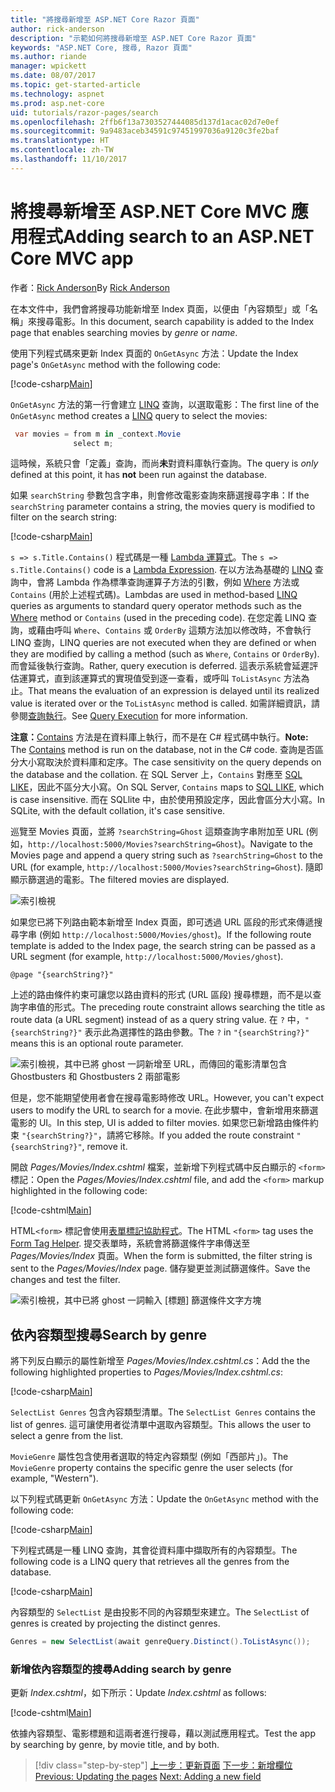 ```yaml
---
title: "將搜尋新增至 ASP.NET Core Razor 頁面"
author: rick-anderson
description: "示範如何將搜尋新增至 ASP.NET Core Razor 頁面"
keywords: "ASP.NET Core, 搜尋, Razor 頁面"
ms.author: riande
manager: wpickett
ms.date: 08/07/2017
ms.topic: get-started-article
ms.technology: aspnet
ms.prod: asp.net-core
uid: tutorials/razor-pages/search
ms.openlocfilehash: 2ffb6f13a7303527444085d137d1acac02d7e0ef
ms.sourcegitcommit: 9a9483aceb34591c97451997036a9120c3fe2baf
ms.translationtype: HT
ms.contentlocale: zh-TW
ms.lasthandoff: 11/10/2017
---
```

# <a name="adding-search-to-an-aspnet-core-mvc-app"></a><span data-ttu-id="50f49-104">將搜尋新增至 ASP.NET Core MVC 應用程式</span><span class="sxs-lookup"><span data-stu-id="50f49-104">Adding search to an ASP.NET Core MVC app</span></span>

<span data-ttu-id="50f49-105">作者：[Rick Anderson](https://twitter.com/RickAndMSFT)</span><span class="sxs-lookup"><span data-stu-id="50f49-105">By [Rick Anderson](https://twitter.com/RickAndMSFT)</span></span>

<span data-ttu-id="50f49-106">在本文件中，我們會將搜尋功能新增至 Index 頁面，以便由「內容類型」或「名稱」來搜尋電影。</span><span class="sxs-lookup"><span data-stu-id="50f49-106">In this document, search capability is added to the Index page that enables searching movies by *genre* or *name*.</span></span>

<span data-ttu-id="50f49-107">使用下列程式碼來更新 Index 頁面的 `OnGetAsync` 方法：</span><span class="sxs-lookup"><span data-stu-id="50f49-107">Update the Index page's `OnGetAsync` method with the following code:</span></span>

[!code-csharp[Main](razor-pages-start/sample/RazorPagesMovie/Pages/Movies/Index.cshtml.cs?name=snippet_1stSearch)]

<span data-ttu-id="50f49-108">`OnGetAsync` 方法的第一行會建立 [LINQ](https://docs.microsoft.com/dotnet/csharp/programming-guide/concepts/linq/) 查詢，以選取電影：</span><span class="sxs-lookup"><span data-stu-id="50f49-108">The first line of the `OnGetAsync` method creates a [LINQ](https://docs.microsoft.com/dotnet/csharp/programming-guide/concepts/linq/) query to select the movies:</span></span>

```csharp
 var movies = from m in _context.Movie
              select m;
```

<span data-ttu-id="50f49-109">這時候，系統只會「定義」查詢，而尚**未**對資料庫執行查詢。</span><span class="sxs-lookup"><span data-stu-id="50f49-109">The query is *only* defined at this point, it has **not** been run against the database.</span></span>

<span data-ttu-id="50f49-110">如果 `searchString` 參數包含字串，則會修改電影查詢來篩選搜尋字串：</span><span class="sxs-lookup"><span data-stu-id="50f49-110">If the `searchString` parameter contains a string, the movies query is modified to filter on the search string:</span></span>

[!code-csharp[Main](razor-pages-start/sample/RazorPagesMovie/Pages/Movies/Index.cshtml.cs?name=snippet_SearchNull)]

<span data-ttu-id="50f49-111">`s => s.Title.Contains()` 程式碼是一種 [Lambda 運算式](https://docs.microsoft.com/dotnet/csharp/programming-guide/statements-expressions-operators/lambda-expressions)。</span><span class="sxs-lookup"><span data-stu-id="50f49-111">The `s => s.Title.Contains()` code is a [Lambda Expression](https://docs.microsoft.com/dotnet/csharp/programming-guide/statements-expressions-operators/lambda-expressions).</span></span> <span data-ttu-id="50f49-112">在以方法為基礎的 [LINQ](https://docs.microsoft.com/dotnet/csharp/programming-guide/concepts/linq/) 查詢中，會將 Lambda 作為標準查詢運算子方法的引數，例如 [Where](https://docs.microsoft.com/dotnet/csharp/programming-guide/concepts/linq/query-syntax-and-method-syntax-in-linq) 方法或 `Contains` (用於上述程式碼)。</span><span class="sxs-lookup"><span data-stu-id="50f49-112">Lambdas are used in method-based [LINQ](https://docs.microsoft.com/dotnet/csharp/programming-guide/concepts/linq/) queries as arguments to standard query operator methods such as the [Where](https://docs.microsoft.com/dotnet/csharp/programming-guide/concepts/linq/query-syntax-and-method-syntax-in-linq) method or `Contains` (used in the preceding code).</span></span> <span data-ttu-id="50f49-113">在您定義 LINQ 查詢，或藉由呼叫 `Where`、`Contains` 或 `OrderBy` 這類方法加以修改時，不會執行 LINQ 查詢，</span><span class="sxs-lookup"><span data-stu-id="50f49-113">LINQ queries are not executed when they are defined or when they are modified by calling a method (such as `Where`, `Contains`  or `OrderBy`).</span></span> <span data-ttu-id="50f49-114">而會延後執行查詢。</span><span class="sxs-lookup"><span data-stu-id="50f49-114">Rather, query execution is deferred.</span></span> <span data-ttu-id="50f49-115">這表示系統會延遲評估運算式，直到該運算式的實現值受到逐一查看，或呼叫 `ToListAsync` 方法為止。</span><span class="sxs-lookup"><span data-stu-id="50f49-115">That means the evaluation of an expression is delayed until its realized value is iterated over or the `ToListAsync` method is called.</span></span> <span data-ttu-id="50f49-116">如需詳細資訊，請參閱[查詢執行](https://docs.microsoft.com/dotnet/framework/data/adonet/ef/language-reference/query-execution)。</span><span class="sxs-lookup"><span data-stu-id="50f49-116">See [Query Execution](https://docs.microsoft.com/dotnet/framework/data/adonet/ef/language-reference/query-execution) for more information.</span></span>

<span data-ttu-id="50f49-117">**注意：**[Contains](https://docs.microsoft.com//dotnet/api/system.data.objects.dataclasses.entitycollection-1.contains) 方法是在資料庫上執行，而不是在 C# 程式碼中執行。</span><span class="sxs-lookup"><span data-stu-id="50f49-117">**Note:** The [Contains](https://docs.microsoft.com//dotnet/api/system.data.objects.dataclasses.entitycollection-1.contains) method is run on the database, not in the C# code.</span></span> <span data-ttu-id="50f49-118">查詢是否區分大小寫取決於資料庫和定序。</span><span class="sxs-lookup"><span data-stu-id="50f49-118">The case sensitivity on the query depends on the database and the collation.</span></span> <span data-ttu-id="50f49-119">在 SQL Server 上，`Contains` 對應至 [SQL LIKE](https://docs.microsoft.com/sql/t-sql/language-elements/like-transact-sql)，因此不區分大小寫。</span><span class="sxs-lookup"><span data-stu-id="50f49-119">On SQL Server, `Contains` maps to [SQL LIKE](https://docs.microsoft.com/sql/t-sql/language-elements/like-transact-sql), which is case insensitive.</span></span> <span data-ttu-id="50f49-120">而在 SQLlite 中，由於使用預設定序，因此會區分大小寫。</span><span class="sxs-lookup"><span data-stu-id="50f49-120">In SQLite, with the default collation, it's case sensitive.</span></span>

<span data-ttu-id="50f49-121">巡覽至 Movies 頁面，並將 `?searchString=Ghost` 這類查詢字串附加至 URL (例如，`http://localhost:5000/Movies?searchString=Ghost`)。</span><span class="sxs-lookup"><span data-stu-id="50f49-121">Navigate to the Movies page and append a query string such as `?searchString=Ghost` to the URL (for example, `http://localhost:5000/Movies?searchString=Ghost`).</span></span> <span data-ttu-id="50f49-122">隨即顯示篩選過的電影。</span><span class="sxs-lookup"><span data-stu-id="50f49-122">The filtered movies are displayed.</span></span>

![索引檢視](search/_static/ghost.png)

<span data-ttu-id="50f49-124">如果您已將下列路由範本新增至 Index 頁面，即可透過 URL 區段的形式來傳遞搜尋字串 (例如 `http://localhost:5000/Movies/ghost`)。</span><span class="sxs-lookup"><span data-stu-id="50f49-124">If the following route template is added to the Index page, the search string can be passed as a URL segment (for example, `http://localhost:5000/Movies/ghost`).</span></span>

```cshtml
@page "{searchString?}"
```

<span data-ttu-id="50f49-125">上述的路由條件約束可讓您以路由資料的形式 (URL 區段) 搜尋標題，而不是以查詢字串值的形式。</span><span class="sxs-lookup"><span data-stu-id="50f49-125">The preceding route constraint allows searching the title as route data (a URL segment) instead of as a query string value.</span></span>  <span data-ttu-id="50f49-126">在 `?` 中，`"{searchString?}"` 表示此為選擇性的路由參數。</span><span class="sxs-lookup"><span data-stu-id="50f49-126">The `?` in `"{searchString?}"` means this is an optional route parameter.</span></span>

![索引檢視，其中已將 ghost 一詞新增至 URL，而傳回的電影清單包含 Ghostbusters 和 Ghostbusters 2 兩部電影](search/_static/g2.png)

<span data-ttu-id="50f49-128">但是，您不能期望使用者會在搜尋電影時修改 URL。</span><span class="sxs-lookup"><span data-stu-id="50f49-128">However, you can't expect users to modify the URL to search for a movie.</span></span> <span data-ttu-id="50f49-129">在此步驟中，會新增用來篩選電影的 UI。</span><span class="sxs-lookup"><span data-stu-id="50f49-129">In this step, UI is added to filter movies.</span></span> <span data-ttu-id="50f49-130">如果您已新增路由條件約束 `"{searchString?}"`，請將它移除。</span><span class="sxs-lookup"><span data-stu-id="50f49-130">If you added the route constraint `"{searchString?}"`, remove it.</span></span>

<span data-ttu-id="50f49-131">開啟 *Pages/Movies/Index.cshtml* 檔案，並新增下列程式碼中反白顯示的 `<form>` 標記：</span><span class="sxs-lookup"><span data-stu-id="50f49-131">Open the *Pages/Movies/Index.cshtml* file, and add the `<form>` markup highlighted in the following code:</span></span>

[!code-cshtml[Main](razor-pages-start/sample/RazorPagesMovie/Pages/Movies/Index2.cshtml?highlight=14-19&range=1-22)]

<span data-ttu-id="50f49-132">HTML`<form>` 標記會使用[表單標記協助程式](xref:mvc/views/working-with-forms#the-form-tag-helper)。</span><span class="sxs-lookup"><span data-stu-id="50f49-132">The HTML `<form>` tag uses the [Form Tag Helper](xref:mvc/views/working-with-forms#the-form-tag-helper).</span></span> <span data-ttu-id="50f49-133">提交表單時，系統會將篩選條件字串傳送至 *Pages/Movies/Index* 頁面。</span><span class="sxs-lookup"><span data-stu-id="50f49-133">When the form is submitted, the filter string is sent to the *Pages/Movies/Index* page.</span></span> <span data-ttu-id="50f49-134">儲存變更並測試篩選條件。</span><span class="sxs-lookup"><span data-stu-id="50f49-134">Save the changes and test the filter.</span></span>

![索引檢視，其中已將 ghost 一詞輸入 [標題] 篩選條件文字方塊](search/_static/filter.png)

## <a name="search-by-genre"></a><span data-ttu-id="50f49-136">依內容類型搜尋</span><span class="sxs-lookup"><span data-stu-id="50f49-136">Search by genre</span></span>

<span data-ttu-id="50f49-137">將下列反白顯示的屬性新增至 *Pages/Movies/Index.cshtml.cs*：</span><span class="sxs-lookup"><span data-stu-id="50f49-137">Add the the following highlighted properties to *Pages/Movies/Index.cshtml.cs*:</span></span>

[!code-csharp[Main](razor-pages-start/sample/RazorPagesMovie/Pages/Movies/Index.cshtml.cs?name=snippet_newProps&highlight=11-)]

<span data-ttu-id="50f49-138">`SelectList Genres` 包含內容類型清單。</span><span class="sxs-lookup"><span data-stu-id="50f49-138">The `SelectList Genres` contains the list of genres.</span></span> <span data-ttu-id="50f49-139">這可讓使用者從清單中選取內容類型。</span><span class="sxs-lookup"><span data-stu-id="50f49-139">This allows the user to select a genre from the list.</span></span>

<span data-ttu-id="50f49-140">`MovieGenre` 屬性包含使用者選取的特定內容類型 (例如「西部片」)。</span><span class="sxs-lookup"><span data-stu-id="50f49-140">The `MovieGenre` property contains the specific genre the user selects (for example, "Western").</span></span>

<span data-ttu-id="50f49-141">以下列程式碼更新 `OnGetAsync` 方法：</span><span class="sxs-lookup"><span data-stu-id="50f49-141">Update the `OnGetAsync` method with the following code:</span></span>

[!code-csharp[Main](razor-pages-start/sample/RazorPagesMovie/Pages/Movies/Index.cshtml.cs?name=snippet_SearchGenre)]

<span data-ttu-id="50f49-142">下列程式碼是一種 LINQ 查詢，其會從資料庫中擷取所有的內容類型。</span><span class="sxs-lookup"><span data-stu-id="50f49-142">The following code is a LINQ query that retrieves all the genres from the database.</span></span>

[!code-csharp[Main](razor-pages-start/sample/RazorPagesMovie/Pages/Movies/Index.cshtml.cs?name=snippet_LINQ)]

<span data-ttu-id="50f49-143">內容類型的 `SelectList` 是由投影不同的內容類型來建立。</span><span class="sxs-lookup"><span data-stu-id="50f49-143">The `SelectList` of genres is created by projecting the distinct genres.</span></span>

<!-- BUG in OPS
Tag snippet_selectlist's start line '75' should be less than end line '29' when resolving "[!code-csharp[Main](razor-pages-start/sample/RazorPagesMovie/Pages/Movies/Index.cshtml.cs?name=snippet_SelectList)]"

There is no start line.

[!code-csharp[Main](razor-pages-start/sample/RazorPagesMovie/Pages/Movies/Index.cshtml.cs?name=snippet_SelectList)]
-->

```csharp
Genres = new SelectList(await genreQuery.Distinct().ToListAsync());
```

### <a name="adding-search-by-genre"></a><span data-ttu-id="50f49-144">新增依內容類型的搜尋</span><span class="sxs-lookup"><span data-stu-id="50f49-144">Adding search by genre</span></span>

<span data-ttu-id="50f49-145">更新 *Index.cshtml*，如下所示：</span><span class="sxs-lookup"><span data-stu-id="50f49-145">Update *Index.cshtml* as follows:</span></span>

[!code-cshtml[Main](razor-pages-start/sample/RazorPagesMovie/Pages/Movies/IndexFormGenreNoRating.cshtml?highlight=16-18&range=1-26)]

<span data-ttu-id="50f49-146">依據內容類型、電影標題和這兩者進行搜尋，藉以測試應用程式。</span><span class="sxs-lookup"><span data-stu-id="50f49-146">Test the app by searching by genre, by movie title, and by both.</span></span>

>[!div class="step-by-step"]
<span data-ttu-id="50f49-147">[上一步：更新頁面](xref:tutorials/razor-pages/da1)
[下一步：新增欄位](xref:tutorials/razor-pages/new-field)</span><span class="sxs-lookup"><span data-stu-id="50f49-147">[Previous: Updating the pages](xref:tutorials/razor-pages/da1)
[Next: Adding a new field](xref:tutorials/razor-pages/new-field)</span></span>
